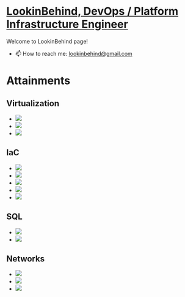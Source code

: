 # [LookinBehind, DevOps / Platform Infrastructure Engineer](https://github.com/LookinBehind/)

Welcome to LookinBehind page!

- 📫 How to reach me: lookinbehind@gmail.com

# Attainments

## Virtualization

- ![](https://img.shields.io/badge/Virtualization-VMware-informational?style=flat&logo=vmware&logoColor=white&color=e00909)
- ![](https://img.shields.io/badge/Virtualization-NSX-T-informational?style=flat&logo=vmware&logoColor=white&color=e00909)
- ![](https://img.shields.io/badge/Virtualization-HyperV-informational?style=flat&logo=microsoft&logoColor=white&color=e00909)

## IaC

- ![](https://img.shields.io/badge/Containerization-Docker-informational?style=flat&logo=docker&logoColor=white&color=e00909)
- ![](https://img.shields.io/badge/Orkestration-K8S-informational?style=flat&logo=kubernetes&logoColor=white&color=e00909)
- ![](https://img.shields.io/badge/ConfigManagement-Ansible-informational?style=flat&logo=ansible&logoColor=white&color=e00909)
- ![](https://img.shields.io/badge/IaC-Terraform-informational?style=flat&logo=terraform&logoColor=white&color=e00909)
- ![](https://img.shields.io/badge/Pipelines-GitLabCI-informational?style=flat&logo=gitlab&logoColor=white&color=e00909)

## SQL

- ![](https://img.shields.io/badge/SQL-MySQL-informational?style=flat&logo=mysql&logoColor=white&color=e00909)
- ![](https://img.shields.io/badge/SQL-PostgreSQL-informational?style=flat&logo=postgresql&logoColor=white&color=e00909)

## Networks

- ![](https://img.shields.io/badge/Network-Juniper-informational?style=flat&logo=cisco&logoColor=white&color=e00909)
- ![](https://img.shields.io/badge/Network-MikroTiK-informational?style=flat&logo=cisco&logoColor=white&color=e00909)
- ![](https://img.shields.io/badge/Network-Cisco-informational?style=flat&logo=cisco&logoColor=white&color=e00909)
